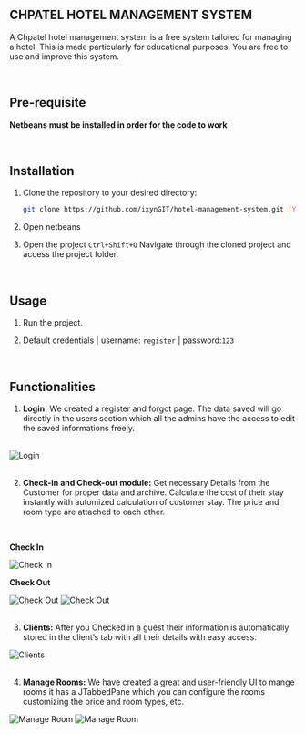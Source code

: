 ## CHPATEL HOTEL MANAGEMENT SYSTEM

A Chpatel hotel management system is a free system tailored for managing a hotel. This is made particularly for educational purposes. You are free to use and improve this system.

<br />

## Pre-requisite
  **Netbeans must be installed in order for the code to work**   

<br />


## Installation

1. Clone the repository to your desired directory:
   ```bash
   git clone https://github.com/ixynGIT/hotel-management-system.git [YourDirectoryName]
    ```
2. Open netbeans
    
3. Open the project `Ctrl+Shift+O`
   Navigate through the cloned project and access the project folder.

<br />

## Usage

1. Run the project.
  
2. Default credentials | username: `register` | password:`123`

<br />


## Functionalities


1. **Login:**
We created a register and forgot page. The data saved will go directly in the users section which all the admins have the access to edit the saved informations freely.

<br />


<img src="screenshots/login.png" alt="Login">

<br />
<br />

2. **Check-in and Check-out module:**
  Get necessary Details from the Customer for proper data and archive. Calculate the cost of their stay instantly with automized calculation of customer stay.
  The price and room type are attached to each other.

<br />

**Check In**

<img src="screenshots/checkin.png" alt="Check In">

<br />

**Check Out**

<img src="screenshots/checkout.png" alt="Check Out">
<img src="screenshots/checkoutReceipt.png" alt="Check Out">

<br />
<br />

3. **Clients:**
  After you Checked in a guest their information is automatically stored in the client’s tab with all their details with easy access.

<img src="screenshots/clients.png" alt="Clients">

<br />
<br />

4. **Manage Rooms:**
  We have created a great and user-friendly UI to mange rooms it has a JTabbedPane which you can configure the rooms customizing the price and room types, etc.

<img src="screenshots/room.png" alt="Manage Room">
<img src="screenshots/room_type.png" alt="Manage Room">









